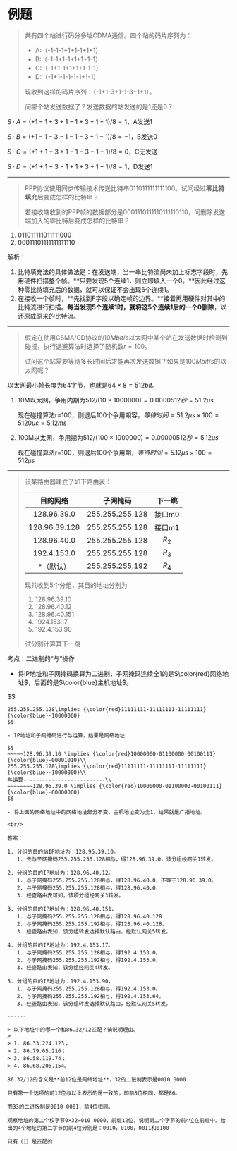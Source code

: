 # 例题

> 共有四个站进行码分多址CDMA通信。四个站的码片序列为：
>
> - A:（-1-1-1+1+1-1+1+1）
> - B:（-1-1+1-1+1+1+1-1）
> - C:（-1+1-1+1+1+1-1-1）
> - D:（-1+1-1-1-1-1+1-1）
>
> 现收到这样的码片序列：（-1+1-3+1-1-3+1+1）。
>
> 问哪个站发送数据了？发送数据的站发送的是1还是0？

$S·A=(+1-1+3+1-1+3+1+1)/8=1$，A发送1

$S·B=(+1-1-3-1-1-3+1-1)/8=-1$，B发送0

$S·C=(+1+1+3+1-1-3-1-1)/8=0$，C无发送

$S·D=(+1+1+3-1+1+3+1-1)/8=1$，D发送1

------

> PPP协议使用同步传输技术传送比特串0110111111111100。试问经过**零比特填充**后变成怎样的比特串？
>
> 若接收端收到的PPP帧的数据部分是0001110111110111110110，问删除发送端加入的零比特后变成怎样的比特串？

1. 011011111011111000
2. 00011101111111111110

解析：

1. 比特填充法的具体做法是：在发送端，当一串比特流尚未加上标志字段时，先用硬件扫描整个帧。**只要发现5个连续1，则立即填入一个0。**因此经过这种零比特填充后的数据，就可以保证不会出现6个连续1。
2. 在接收一个帧时，**先找到F字段以确定帧的边界。**接着再用硬件对其中的比特流进行扫描。**每当发现5个连续1时，就将这5个连续1后的一个0删除**，以还原成原来的比特流。

------

> 假定在使用CSMA/CD协议的$10Mbit/s$以太网中某个站在发送数据时检测到碰撞，执行退避算法时选择了随机数$r=100$。
>
> 试问这个站需要等待多长时间后才能再次发送数据？如果是$100Mbit/s$的以太网呢？

以太网最小帧长度为64字节，也就是$64×8=512bit$。

1. 10M以太网，争用内期为$512/(10×1000000)=0.0000512秒=51.2μs$

   现在碰撞算法r=100，则退后100个争用期容，$等待时间=51.2μs×100=5120us=5.12ms$

2. 100M以太网，争用期为$512/(100×1000000)=0.00000512秒=5.12μs$

   现在碰撞算法r=100，则退后100个争用期，$等待时间=5.12μs×100=512μs$

------

> 设某路由器建立了如下路由表：
>
> |   目的网络    |    子网掩码     | 下一跳 |
> | :-----------: | :-------------: | :----: |
> |  128.96.39.0  | 255.255.255.128 | 接口m0 |
> | 128.96.39.128 | 255.255.255.128 | 接口m1 |
> |  128.96.40.0  | 255.255.255.128 | $R_2$  |
> |  192.4.153.0  | 255.255.255.128 | $R_3$  |
> |   *（默认）   | 255.255.255.192 | $R_4$  |
>
> 现共收到5个分组，其目的地址分别为
>
> 1. 128.96.39.10
> 2. 128.96.40.12
> 3. 128.96.40.151
> 4. 1924.153.17
> 5. 192.4.153.90
>
> 试分别计算其下一跳

考点：二进制的“与”操作

- 将IP地址和子网掩码换算为二进制，子网掩码连续全1的是$\color{red}网络地址$，后面的是$\color{blue}主机地址$。

$$
~~~~~128.96.39.10 \implies {\color{red}10000000·01100000·00100111}{\color{blue}·00001010}\\
255.255.255.128\implies {\color{red}11111111·11111111·11111111}{\color{blue}·10000000}
$$

- IP地址和子网掩码进行与运算，结果是网络地址

$$
~~~~~128.96.39.10 \implies {\color{red}10000000·01100000·00100111}{\color{blue}·00001010}\\
255.255.255.128\implies {\color{red}11111111·11111111·11111111}{\color{blue}·10000000}\\
与运算--------------------------\\
~~~~~~~~128.96.39.0 \implies {\color{red}10000000·01100000·00100111}{\color{blue}·00000000}
$$

- 将上面的网络地址中的网络地址部分不变，主机地址变为全1，结果就是广播地址。

<br/>

答案：

1. 分组的目的站IP地址为：128.96.39.10。
   1. 先与子网掩码255.255.255.128相与，得128.96.39.0，该分组经网关1转发。

2. 分组的目的IP地址为：128.96.40.12。
   1. 与子网掩码255.255.255.128相与，得128.96.40.0，不等于128.96.39.0。
   2. 与子网掩码255.255.255.128相与，得128.96.40.0，
   3. 经查路由表可知，该项分组经网关3转发。

3. 分组的目的IP地址为：128.96.40.151，
   1. 与子网掩码255.255.255.128相与，得128.96.40.128
   2. 与子网掩码255.255.255.192相与，得128.96.40.128，
   3. 经查路由表知，该分组转发选择默认路由，经默认网关5转发。

4. 分组的目的IP地址为：192.4.153.17。
   1. 与子网掩码255.255.255.128相与，得192.4.153.0。
   2. 与子网掩码255.255.255.192相与，得192.4.153.0，
   3. 经查路由表知，该分组经网关4转发。

5. 分组的目的IP地址为：192.4.153.90，
   1. 与子网掩码255.255.255.128相与，得192.4.153.0。
   2. 与子网掩码255.255.255.192相与，得192.4.153.64，
   3. 经查路由表知，该分组转发选择默认路由，经默认网关5转发。

------

> 以下地址中的哪一个和86.32/12匹配？请说明理由。
>
> 1. 86.33.224.123；
> 2. 86.79.65.216；
> 3. 86.58.119.74；
> 4. 86.68.206.154。

86.32/12的含义是**前12位是网络地址**，32的二进制表示是0010 0000

只有第一个选项的前12位与以上表示的是一致的，即前8位相同，都是86。

而33的二进版制是0010 0001，前4位相同。

观察地址的第二个权字节0×32=010 0000，前缀12位，说明第二个字节的前4位在前缀中。给出的4个地址的第二字节的前4位分别是：0010，0100，0011和0100

只有（1）是匹配的